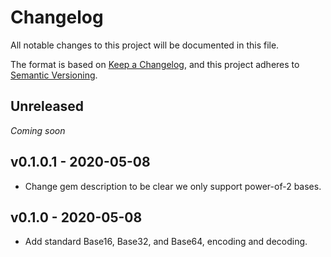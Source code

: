 Changelog
=========

All notable changes to this project will be documented in this file.

The format is based on [Keep a Changelog],
and this project adheres to [Semantic Versioning].


Unreleased
----------

_Coming soon_


v0.1.0.1 - 2020-05-08
---------------------

- Change gem description to be clear we only support power-of-2 bases.


v0.1.0 - 2020-05-08
-------------------

- Add standard Base16, Base32, and Base64, encoding and decoding.


[Keep a Changelog]: https://keepachangelog.com/en/1.0.0/
[Semantic Versioning]: https://semver.org/spec/v2.0.0.html
